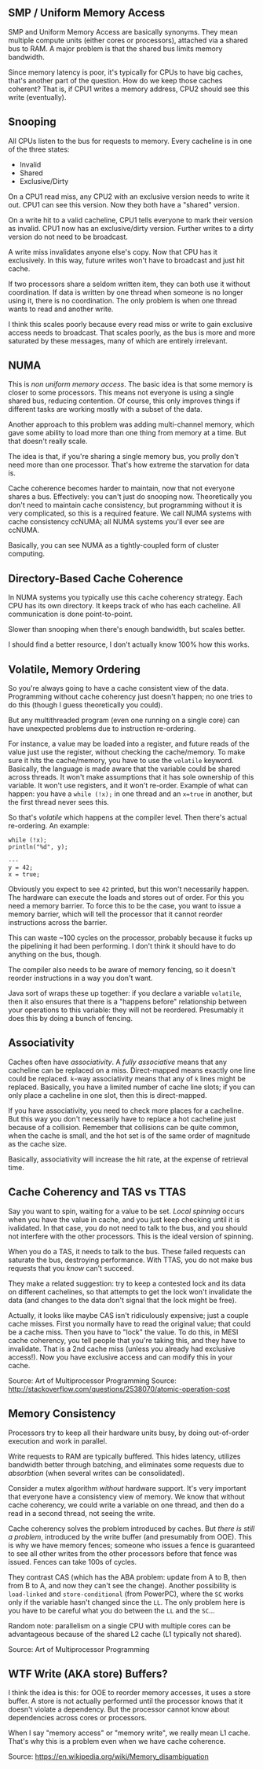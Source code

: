 ## SMP / Uniform Memory Access

SMP and Uniform Memory Access are basically synonyms. They mean
multiple compute units (either cores or processors), attached via a
shared bus to RAM. A major problem is that the shared bus limits
memory bandwidth.

Since memory latency is poor, it's typically for CPUs to have big
caches, that's another part of the question. How do we keep those
caches coherent? That is, if CPU1 writes a memory address, CPU2 should
see this write (eventually).

## Snooping

All CPUs listen to the bus for requests to memory. Every cacheline is
in one of the three states:

* Invalid
* Shared
* Exclusive/Dirty

On a CPU1 read miss, any CPU2 with an exclusive version needs to write
it out. CPU1 can see this version. Now they both have a "shared"
version.

On a write hit to a valid cacheline, CPU1 tells everyone to mark their
version as invalid. CPU1 now has an exclusive/dirty version. Further
writes to a dirty version do not need to be broadcast.

A write miss invalidates anyone else's copy. Now that CPU has it
exclusively. In this way, future writes won't have to broadcast and
just hit cache.

If two processors share a seldom written item, they can both use it
without coordination. If data is written by one thread when someone is
no longer using it, there is no coordination. The only problem is when
one thread wants to read and another write.

I think this scales poorly because every read miss or write to gain
exclusive access needs to broadcast. That scales poorly, as the bus is
more and more saturated by these messages, many of which are entirely
irrelevant.

## NUMA

This is *non uniform memory access*. The basic idea is that some
memory is closer to some processors. This means not everyone is using
a single shared bus, reducing contention. Of course, this only
improves things if different tasks are working mostly with a subset of
the data.

Another approach to this problem was adding multi-channel memory,
which gave some ability to load more than one thing from memory at a
time. But that doesn't really scale.

The idea is that, if you're sharing a single memory bus, you prolly
don't need more than one processor. That's how extreme the starvation
for data is.

Cache coherence becomes harder to maintain, now that not everyone
shares a bus. Effectively: you can't just do snooping
now. Theoretically you don't need to maintain cache consistency, but
programming without it is very complicated, so this is a required
feature. We call NUMA systems with cache consistency ccNUMA; all NUMA
systems you'll ever see are ccNUMA.

Basically, you can see NUMA as a tightly-coupled form of cluster
computing.

## Directory-Based Cache Coherence

In NUMA systems you typically use this cache coherency strategy. Each
CPU has its own directory. It keeps track of who has each
cacheline. All communication is done point-to-point.

Slower than snooping when there's enough bandwidth, but scales better.

I should find a better resource, I don't actually know 100% how this
works.

## Volatile, Memory Ordering

So you're always going to have a cache consistent view of the
data. Programming without cache coherency just doesn't happen; no one
tries to do this (though I guess theoretically you could).

But any multithreaded program (even one running on a single core) can
have unexpected problems due to instruction re-ordering.

For instance, a value may be loaded into a register, and future reads
of the value just use the register, without checking the
cache/memory. To make sure it hits the cache/memory, you have to use
the `volatile` keyword. Basically, the language is made aware that the
variable could be shared across threads. It won't make assumptions
that it has sole ownership of this variable. It won't use registers,
and it won't re-order. Example of what can happen: you have a `while
(!x);` in one thread and an `x=true` in another, but the first thread
never sees this.

So that's *volatile* which happens at the compiler level. Then there's
actual re-ordering. An example:

```
while (!x);
println("%d", y);

---
y = 42;
x = true;
```

Obviously you expect to see `42` printed, but this won't necessarily
happen. The hardware can execute the loads and stores out of
order. For this you need a memory barrier. To force this to be the
case, you want to issue a memory barrier, which will tell the
processor that it cannot reorder instructions across the barrier.

This can waste ~100 cycles on the processor, probably because it fucks
up the pipelining it had been performing. I don't think it should have
to do anything on the bus, though.

The compiler also needs to be aware of memory fencing, so it doesn't
reorder instructions in a way you don't want.

Java sort of wraps these up together: if you declare a variable
`volatile`, then it also ensures that there is a "happens before"
relationship between your operations to this variable: they will not
be reordered. Presumably it does this by doing a bunch of fencing.

## Associativity

Caches often have *associativity*. A *fully associative* means that
any cacheline can be replaced on a miss. Direct-mapped means exactly
one line could be replaced. `k`-way associativity means that any of
`k` lines might be replaced. Basically, you have a limited number of
cache line slots; if you can only place a cacheline in one slot, then
this is direct-mapped.

If you have associativity, you need to check more places for a
cacheline. But this way you don't necessarily have to replace a hot
cacheline just because of a collision. Remember that collisions can be
quite common, when the cache is small, and the hot set is of the same
order of magnitude as the cache size.

Basically, associativity will increase the hit rate, at the expense of
retrieval time.

## Cache Coherency and TAS vs TTAS

Say you want to spin, waiting for a value to be set. *Local spinning*
occurs when you have the value in cache, and you just keep checking
until it is ivalidated. In that case, you do not need to talk to the
bus, and you should not interfere with the other processors. This is
the ideal version of spinning.

When you do a TAS, it needs to talk to the bus. These failed requests
can saturate the bus, destroying performance. With TTAS, you do not
make bus requests that you *know* can't succeed.

They make a related suggestion: try to keep a contested lock and its
data on different cachelines, so that attempts to get the lock won't
invalidate the data (and changes to the data don't signal that the
lock might be free).

Actually, it looks like maybe CAS isn't ridiculously expensive; just a
couple cache misses. First you normally have to read the original
value; that could be a cache miss. Then you have to "lock" the
value. To do this, in MESI cache coherency, you tell people that
you're taking this, and they have to invalidate. That is a 2nd cache
miss (unless you already had exclusive access!). Now you have
exclusive access and can modify this in your cache.

Source: Art of Multiprocessor Programming
Source: http://stackoverflow.com/questions/2538070/atomic-operation-cost

## Memory Consistency

Processors try to keep all their hardware units busy, by doing
out-of-order execution and work in parallel.

Write requests to RAM are typically buffered. This hides latency,
utilizes bandwidth better through batching, and eliminates some
requests due to *absorbtion* (when several writes can be
consolidated).

Consider a mutex algorithm *without* hardware support. It's very
important that everyone have a consistency view of memory. We know
that without cache coherency, we could write a variable on one thread,
and then do a read in a second thread, not seeing the write.

Cache coherency solves the problem introduced by caches. But *there is
still a problem*, introduced by the write buffer (and presumably from
OOE). This is why we have memory fences; someone who issues a fence is
guaranteed to see all other writes from the other processors before
that fence was issued. Fences can take 100s of cycles.

They contrast CAS (which has the ABA problem: update from A to B, then
from B to A, and now they can't see the change). Another possibility
is `load-linked` and `store-conditional` (from PowerPC), where the
`SC` works only if the variable hasn't changed since the `LL`. The
only problem here is you have to be careful what you do between the
`LL` and the `SC`...

Random note: parallelism on a single CPU with multiple cores can be
advantageous because of the shared L2 cache (L1 typically not shared).

Source: Art of Multiprocessor Programming

## WTF Write (AKA store) Buffers?

I think the idea is this: for OOE to reorder memory accesses, it uses
a store buffer. A store is not actually performed until the processor
knows that it doesn't violate a dependency. But the processor cannot
know about dependencies across cores or processors.

When I say "memory access" or "memory write", we really mean L1
cache. That's why this is a problem even when we have cache coherence.

Source: https://en.wikipedia.org/wiki/Memory_disambiguation
